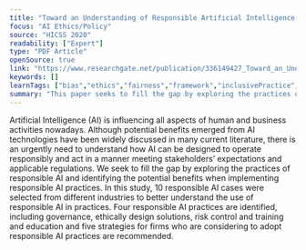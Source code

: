 ```yaml
---
title: "Toward an Understanding of Responsible Artificial Intelligence Practices"
focus: "AI Ethics/Policy"
source: "HICSS 2020"
readability: ["Expert"]
type: "PDF Article"
openSource: true
link: "https://www.researchgate.net/publication/336149427_Toward_an_Understanding_of_Responsible_Artificial_Intelligence_Practices"
keywords: []
learnTags: ["bias","ethics","fairness","framework","inclusivePractice","solution"]
summary: "This paper seeks to fill the gap by exploring the practices of responsible AI and identifying the potential benefits when implementing responsible AI practices.  "
---
```

Artificial Intelligence (AI) is influencing all aspects of human and business activities nowadays. Although potential benefits emerged from AI technologies have been widely discussed in many current literature, there is an urgently need to understand how AI can be designed to operate responsibly and act in a manner meeting stakeholders’ expectations and applicable regulations. We seek to fill the gap by exploring the practices of responsible AI and identifying the potential benefits when implementing responsible AI practices. In this study, 10 responsible AI cases were selected from different industries to better understand the use of responsible AI in practices. Four responsible AI practices are identified, including governance, ethically design solutions, risk control and training and education and five strategies for firms who are considering to adopt responsible AI practices are recommended.
